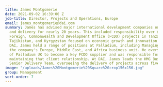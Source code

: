 ```yaml
---
title: James Montgomerie
date: 2021-09-02 16:39:00 Z
job-title: Director, Projects and Operations, Europe
email: james_montgomerie@dai.com
summary: James has advised major international development companies on project management
  and delivery for nearly 20 years. This included responsibility over £90m of U.K.
  Foreign, Commonwealth and Development Office (FCDO) projects in Tanzania, Rwanda,
  Tajikistan, and Kyrgyzstan focused on economic growth and innovation. Before joining
  DAI, James held a range of positions at Palladium, including Managing Director of
  the company's Europe, Middle East, and Africa business unit. He oversaw the growth
  of Palladium UK to become a key FCDO supplier and was responsible for building and
  maintaining that client relationship. At DAI, James leads the HMG Business Unit's
  Senior Delivery Team, overseeing the delivery of projects across five portfolios.
image: "/uploads/James%20Montgomerie%20Square%20crop156x156.jpg"
group: Management
sort-order: 7
---
```



